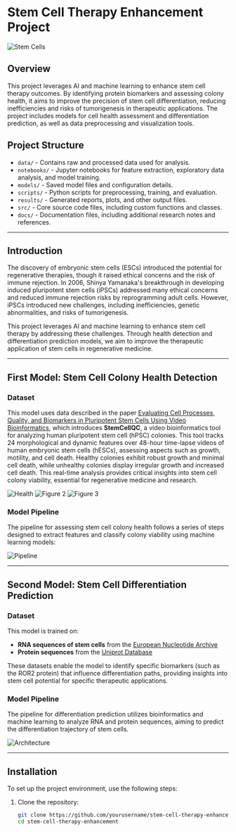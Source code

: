 # Stem Cell Therapy Enhancement Project

![Stem Cells](https://bioinformant.com/wp-content/uploads/2017/08/What-are-stem-cells-definition-FEATURE-.jpg)

## Overview
This project leverages AI and machine learning to enhance stem cell therapy outcomes. By identifying protein biomarkers and assessing colony health, it aims to improve the precision of stem cell differentiation, reducing inefficiencies and risks of tumorigenesis in therapeutic applications. The project includes models for cell health assessment and differentiation prediction, as well as data preprocessing and visualization tools.

## Project Structure
- `data/` - Contains raw and processed data used for analysis.
- `notebooks/` - Jupyter notebooks for feature extraction, exploratory data analysis, and model training.
- `models/` - Saved model files and configuration details.
- `scripts/` - Python scripts for preprocessing, training, and evaluation.
- `results/` - Generated reports, plots, and other output files.
- `src/` - Core source code files, including custom functions and classes.
- `docs/` - Documentation files, including additional research notes and references.

---

## Introduction
The discovery of embryonic stem cells (ESCs) introduced the potential for regenerative therapies, though it raised ethical concerns and the risk of immune rejection. In 2006, Shinya Yamanaka's breakthrough in developing induced pluripotent stem cells (iPSCs) addressed many ethical concerns and reduced immune rejection risks by reprogramming adult cells. However, iPSCs introduced new challenges, including inefficiencies, genetic abnormalities, and risks of tumorigenesis.

This project leverages AI and machine learning to enhance stem cell therapy by addressing these challenges. Through health detection and differentiation prediction models, we aim to improve the therapeutic application of stem cells in regenerative medicine.

---

## First Model: Stem Cell Colony Health Detection

### Dataset
This model uses data described in the paper [Evaluating Cell Processes, Quality, and Biomarkers in Pluripotent Stem Cells Using Video Bioinformatics](https://pubmed.ncbi.nlm.nih.gov/26848582/), which introduces **StemCellQC**, a video bioinformatics tool for analyzing human pluripotent stem cell (hPSC) colonies. This tool tracks 24 morphological and dynamic features over 48-hour time-lapse videos of human embryonic stem cells (hESCs), assessing aspects such as growth, motility, and cell death. Healthy colonies exhibit robust growth and minimal cell death, while unhealthy colonies display irregular growth and increased cell death. This real-time analysis provides critical insights into stem cell colony viability, essential for regenerative medicine and research.

![Health](https://github.com/user-attachments/assets/9f72b6af-988b-4e95-b41f-c6bd5a43be76)
![Figure 2](https://github.com/user-attachments/assets/dfee8afc-152a-438f-909c-dae6a100e28a)
![Figure 3](https://github.com/user-attachments/assets/be6c63a8-f391-42db-8baa-94f3edeb2d1c)

### Model Pipeline
The pipeline for assessing stem cell colony health follows a series of steps designed to extract features and classify colony viability using machine learning models:

![Pipeline](https://github.com/user-attachments/assets/aaaa65bd-f173-4028-8c1a-68456111f564)

---

## Second Model: Stem Cell Differentiation Prediction

### Dataset
This model is trained on:
- **RNA sequences of stem cells** from the [European Nucleotide Archive](https://www.ebi.ac.uk/ena/browser/view/ERR914288)
- **Protein sequences** from the [Uniprot Database](https://www.uniprot.org/)

These datasets enable the model to identify specific biomarkers (such as the ROR2 protein) that influence differentiation paths, providing insights into stem cell potential for specific therapeutic applications.

### Model Pipeline
The pipeline for differentiation prediction utilizes bioinformatics and machine learning to analyze RNA and protein sequences, aiming to predict the differentiation trajectory of stem cells.

![Architecture](https://github.com/user-attachments/assets/eedfd982-b479-49f0-b446-7b25fe95f125)

---

## Installation
To set up the project environment, use the following steps:
1. Clone the repository:
   ```bash
   git clone https://github.com/yourusername/stem-cell-therapy-enhancement.git
   cd stem-cell-therapy-enhancement
